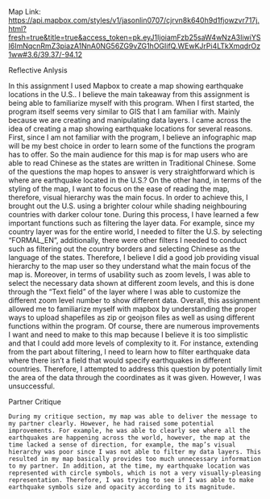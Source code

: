 Map Link: https://api.mapbox.com/styles/v1/jasonlin0707/cjrvn8k640h9d1fjowzvr717j.html?fresh=true&title=true&access_token=pk.eyJ1IjoiamFzb25saW4wNzA3IiwiYSI6ImNqcnRmZ3piazA1NnA0NG56ZG9vZG1hOGIifQ.WEwKJrPi4LTkXmqdrOz1ww#3.6/39.37/-94.12

Reflective Anlysis

In this assignment I used Mapbox to create a map showing earthquake locations in the U.S.. I believe the main takeaway from this assignment is being able to familiarize myself with this program. When I first started, the program itself seems very similar to GIS that I am familiar with. Mainly because we are creating and manipulating data layers. I came across the idea of creating a map showing earthquake locations for several reasons. First, since I am not familiar with the program, I believe an infographic map will be my best choice in order to learn some of the functions the program has to offer.  So the main audience for this map is for map users who are able to read Chinese as the states are written in Traditional Chinese.  Some of the questions the map hopes to answer is very straightforward which is where are earthquake located in the U.S.?  On the other hand, in terms of the styling of the map, I want to focus on the ease of reading the map, therefore, visual hierarchy was the main focus. In order to achieve this, I brought out the U.S. using a brighter colour while shading neighbouring countries with darker colour tone. During this process, I have learned a few important functions such as filtering the layer data. For example, since my country layer was for the entire world, I needed to filter the U.S. by selecting  “FORMAL_EN”, additionally, there were other filters I needed to conduct such as filtering out the country borders and selecting Chinese as the language of the states.  Therefore, I believe I did a good job providing visual hierarchy to the map user so they understand what the main focus of the map is. Moreover, in terms of usability such as zoom levels, I was able to select the necessary data shown at different zoom levels, and this is done through the “Text field” of the layer where I was able to customize the different zoom level number to show different data. 
	Overall, this assignment allowed me to familiarize myself with mapbox by understanding the proper ways to upload shapefiles as zip or geojson files as well as using different functions within the program. Of course, there are numerous improvements I want and need to make to this map because I believe it is too simplistic and that I could add more levels of complexity to it. For instance, extending from the part about filtering, I need to learn how to filter earthquake data where there isn’t a field that would specify earthquakes in different countries. Therefore, I attempted to address this question by potentially limit the area of the data through the coordinates as it was given. However, I was unsuccessful.

Partner Critique

	During my critique section, my map was able to deliver the message to my partner clearly. However, he had raised some potential improvements. For example, he was able to clearly see where all the earthquakes are happening across the world, however, the map at the time lacked a sense of direction, for example, the map’s visual hierarchy was poor since I was not able to filter my data layers. This resulted in my map basically provides too much unnecessary information to my partner. In addition, at the time, my earthquake location was represented with circle symbols, which is not a very visually-pleasing representation. Therefore, I was trying to see if I was able to make earthquake symbols size and opacity according to its magnitude.
